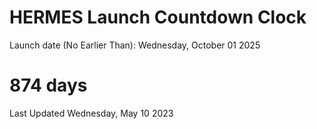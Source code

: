 # HERMES Launch Countdown Clock

Launch date (No Earlier Than): Wednesday, October 01 2025
# 874 days

Last Updated Wednesday, May 10 2023